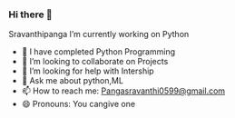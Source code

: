 ### Hi there 👋
Sravanthipanga
I’m currently working on Python
- 🌱 I have completed  Python Programming
- 👯 I’m looking to collaborate on Projects
- 🤔 I’m looking for help with Intership
- 💬 Ask me about python,ML
- 📫 How to reach me: Pangasravanthi0599@gmail.com
- 😄 Pronouns: You cangive one
<!--
**Sravanthipanga/Sravanthipanga** is a ✨ _special_ ✨ repository because its `README.md` (this file) appears on your GitHub profile.

Here are some ideas to get you started:

- 🔭 I’m currently working on Python
- 🌱 I’m currently learning Python Programming
- 👯 I’m looking to collaborate on Projects
- 🤔 I’m looking for help with Intership
- 💬 Ask me about python,ML
- 📫 How to reach me: Pangasravanthi0599@gmail.com
- 😄 Pronouns: You cangive one
-->
